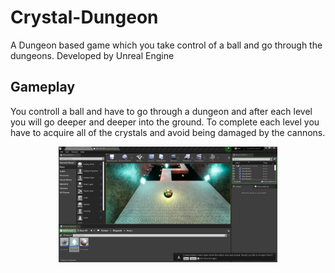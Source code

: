 # Crystal-Dungeon
A Dungeon based game which you take control of a ball and go through the dungeons. Developed by Unreal Engine

## Gameplay
You controll a ball and have to go through a dungeon and after each level you will go deeper and deeper into the ground.
To complete each level you have to acquire all of the crystals and avoid being damaged by the cannons.
<br/>
<p align="center">
  <img src="https://github.com/Gharib110/Crystal-Dungeon/blob/main/CrystalDungeon.jpg" width="350" title="hover text">
</p>
